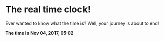 # The real time clock!

Ever wanted to know what the time is? Well, your journey is about to end!

**The time is Nov 04, 2017, 05:02**